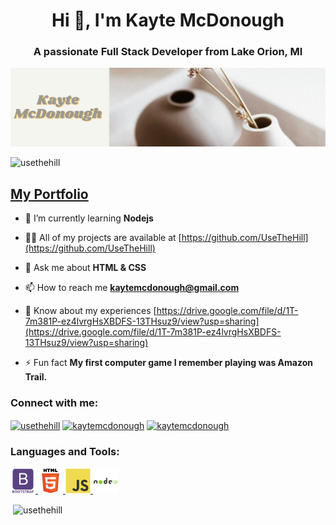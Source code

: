 <h1 align="center">Hi 👋, I'm Kayte McDonough</h1>
<h3 align="center">A passionate Full Stack Developer from Lake Orion, MI</h3>
<img src="assets/gitHubBanner.png" alt="image with name Kayte McDonough on it."><br>


<p align="left"> <img src="https://komarev.com/ghpvc/?username=usethehill&label=Profile%20views&color=0e75b6&style=flat" alt="usethehill" /> </p>

## [My Portfolio](https://kayte-portfolio.herokuapp.com/)

- 🌱 I’m currently learning **Nodejs**

- 👨‍💻 All of my projects are available at [https://github.com/UseTheHill](https://github.com/UseTheHill)

- 💬 Ask me about **HTML & CSS**

- 📫 How to reach me **kaytemcdonough@gmail.com**

- 📄 Know about my experiences [https://drive.google.com/file/d/1T-7m381P-ez4lvrgHsXBDFS-13THsuz9/view?usp=sharing](https://drive.google.com/file/d/1T-7m381P-ez4lvrgHsXBDFS-13THsuz9/view?usp=sharing)

- ⚡ Fun fact **My first computer game I remember playing was Amazon Trail.**

<h3 align="left">Connect with me:</h3>
<p align="left">
<a href="https://twitter.com/usethehill" target="blank"><img align="center" src="https://cdn.jsdelivr.net/npm/simple-icons@3.0.1/icons/twitter.svg" alt="usethehill" height="30" width="40" /></a>
<a href="https://linkedin.com/in/kaytemcdonough" target="blank"><img align="center" src="https://cdn.jsdelivr.net/npm/simple-icons@3.0.1/icons/linkedin.svg" alt="kaytemcdonough" height="30" width="40" /></a>
<a href="https://instagram.com/kaytemcdonough" target="blank"><img align="center" src="https://cdn.jsdelivr.net/npm/simple-icons@3.0.1/icons/instagram.svg" alt="kaytemcdonough" height="30" width="40" /></a>
</p>

<h3 align="left">Languages and Tools:</h3>
<p align="left"> <a href="https://getbootstrap.com" target="_blank"> <img src="https://raw.githubusercontent.com/devicons/devicon/master/icons/bootstrap/bootstrap-plain-wordmark.svg" alt="bootstrap" width="40" height="40"/> </a> <a href="https://www.w3.org/html/" target="_blank"> <img src="https://raw.githubusercontent.com/devicons/devicon/master/icons/html5/html5-original-wordmark.svg" alt="html5" width="40" height="40"/> </a> <a href="https://developer.mozilla.org/en-US/docs/Web/JavaScript" target="_blank"> <img src="https://raw.githubusercontent.com/devicons/devicon/master/icons/javascript/javascript-original.svg" alt="javascript" width="40" height="40"/> </a> <a href="https://nodejs.org" target="_blank"> <img src="https://raw.githubusercontent.com/devicons/devicon/master/icons/nodejs/nodejs-original-wordmark.svg" alt="nodejs" width="40" height="40"/> </a> </p>

<p>&nbsp;<img align="center" src="https://github-readme-stats.vercel.app/api?username=usethehill&show_icons=true&locale=en" alt="usethehill" /></p>
